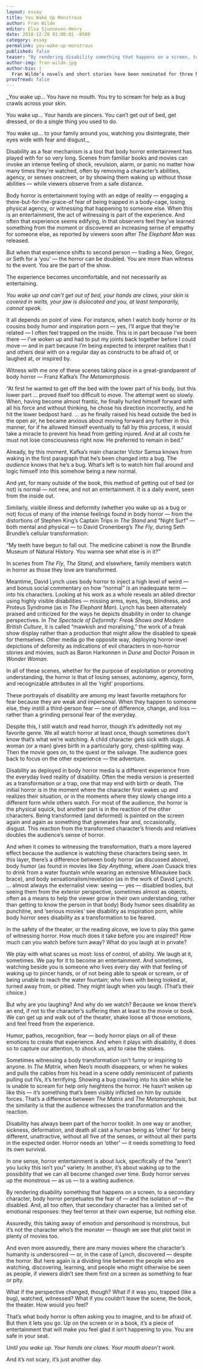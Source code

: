```yaml
---
layout: essay
title: You Wake Up Monstrous
author: Fran Wilde
editor: Elsa Sjunneson-Henry
date: 2018-12-20 01:00:01 -0500
category: essay
permalink: you-wake-up-monstrous
published: false
teaser: "By rendering disability something that happens on a screen, to a secondary character, body horror perpetuates the fear of — and the isolation of — the disabled."
author-img: fran-wilde.jpg
author-bio: |
  Fran Wilde’s novels and short stories have been nominated for three Nebula Awards and two Hugos, and include her Andre Norton- and Compton-Crook-winning debut novel, _Updraft_ (Tor, 2015), its sequels, _Cloudbound_ (2016) and _Horizon_ (2017), and the novelette “The Jewel and Her Lapidary” (Tor.com Publishing, 2016). Her short stories appear in _Asimov's Science Fiction_, _Tor.com_, _Beneath Ceaseless Skies_, _Shimmer Magazine_, _Nature Futures_, and the 2017 _Year’s Best Dark Fantasy and Horror_. She writes for publications including _The Washington Post_, _Tor.com_, _Clarkesworld Magazine_, _iO9.com_, and _GeekMom.com_. You can find her on Twitter, Facebook, and at [franwilde.net](http://www.franwilde.net).
proofread: false
---
```


_You wake up...
 You have no mouth. You try to scream for help as a bug crawls across your skin.

You wake up...
Your hands are pincers. You can’t get out of bed, get dressed, or do a single thing you used to do.

You wake up...
to your family around you, watching you disintegrate,	their eyes wide with fear and disgust._

Disability as a fear mechanism is a tool that body horror entertainment has played with for so very long. Scenes from familiar books and movies can invoke an intense feeling of shock, revulsion, alarm, or panic no matter how many times they’re watched, often by removing a character’s abilities, agency, or senses onscreen, or by showing them waking up without those abilities — while viewers observe from a safe distance.

Body horror is entertainment toying with an edge of reality — engaging a there-but-for-the-grace-of fear of being trapped in a body-cage, losing physical agency, or witnessing that happening to someone else. When this is an entertainment, the act of witnessing is part of the experience. And often that experience seems edifying, in that observers feel they’ve learned something from the moment or discovered an increasing sense of empathy for someone else, as reported by viewers soon after _The Elephant Man_ was released.

But when that experience shifts to second person — trading a Neo, Gregor, or Seth for a ‘you’ — the horror can be doubled. You are more than witness to the event. You are the part of the show.

The experience becomes uncomfortable, and not necessarily as entertaining.

*You wake up and can’t get out of bed, your hands are claws, your skin is covered in welts, your jaw is                      	dislocated
            	and you, at least temporarily, cannot speak.*

It all depends on point of view. For instance, when I watch body horror or its cousins body humor and inspiration porn — yes, I’ll argue that they’re related — I often feel trapped on the inside. This is in part because I’ve been there — I’ve woken up and had to put my joints back together before I could move — and in part because I’m being expected to interpret realities that I and others deal with on a regular day as constructs to be afraid of, or laughed at, or inspired by.

Witness with me one of these scenes taking place in a great-grandparent of body horror — Franz Kafka’s _The Metamorphosis_.

“At first he wanted to get off the bed with the lower part of his body, but this lower part … proved itself too difficult to move. The attempt went so slowly. When, having become almost frantic, he finally hurled himself forward with all his force and without thinking, he chose his direction incorrectly, and he hit the lower bedpost hard. ... as he finally raised his head outside the bed in the open air, he became anxious about moving forward any further in this manner, for if he allowed himself eventually to fall by this process, it would take a miracle to prevent his head from getting injured. And at all costs he must not lose consciousness right now. He preferred to remain in bed.”

Already, by this moment, Kafka’s main character Victor Samsa knows from waking in the first paragraph that he’s been changed into a bug. The _audience_ knows that he’s a bug. What’s left is to watch him flail around and logic himself into this somehow being a new normal.

And yet, for many outside of the book, this method of getting out of bed (or not) is normal — not new, and not an entertainment. It is a daily event, seen from the inside out.

Similarly, visible illness and deformity (whether you wake up as a bug or not) focus of many of the intense feelings found in body horror — from the distortions of Stephen King’s Captain Trips in _The Stand_ and “Night Surf” — both mental and physical — to David Cronenberg’s _The Fly_, during Seth Brundle’s cellular transformation:

“My teeth have begun to fall out. The medicine cabinet is now the Brundle Museum of Natural History. You wanna see what else is in it?”

In scenes from _The Fly_, _The Stand_, and elsewhere, family members watch in horror as those they love are transformed.

Meantime, David Lynch uses body horror to inject a high level of weird — and bonus social commentary on how “normal” is an inadequate term — into his characters. Looking at his work as a whole reveals an abled director using highly visible disabilities — missing arms, eyes, legs, blindness, and Proteus Syndrome (as in _The Elephant Man_). Lynch has been alternately praised and criticized for the ways he depicts disability in order to change perspectives. In _The Spectacle of Deformity: Freak Shows and Modern British Culture_, it is called “mawkish and moralising,” the work of a freak show display rather than a production that might allow the disabled to speak for themselves. Other media go the opposite way, deploying horror-level depictions of deformity as indications of evil characters in non-horror stories and movies, such as Baron Harkonnen in _Dune_ and Doctor Poison in _Wonder Woman_.

In all of these scenes, whether for the purpose of exploitation or promoting understanding, the horror is that of losing senses, autonomy, agency, form, and recognizable attributes in all the ‘right’ proportions.

These portrayals of disability are among my least favorite metaphors for fear because they are weak and impersonal. When they happen to someone else, they instill a third-person fear — one of difference, change, and loss — rather than a grinding personal fear of the everyday.

Despite this, I still watch and read horror, though it’s admittedly not my favorite genre. We all watch horror at least once, though sometimes don’t know that’s what we’re watching. A child character gets sick with slugs. A woman (or a man) gives birth in a particularly gory, chest-splitting way. Then the movie goes on, to the quest or the salvage. The audience goes back to focus on the other experience — the adventure.

Disability as deployed in body horror media is a different experience from the everyday lived reality of disability. Often the media version is presented as a transformation or a trap, one that may end with birth or death. The initial horror is in the moment where the character first wakes up and realizes their situation, or in the moments where they slowly change into a different form while others watch. For most of the audience, the horror is the physical squick, but another part is in the reaction of the other characters. Being transformed (and deformed) is painted on the screen again and again as something that generates fear and, occasionally, disgust. This reaction from the transformed character’s friends and relatives doubles the audience’s sense of horror.

And when it comes to witnessing the transformation, that’s a more layered effect because the audience is watching these characters being seen. In this layer, there’s a difference between body horror (as discussed above), body humor (as found in movies like _Say Anything_, where Joan Cusack  tries to drink from a water fountain while wearing an extensive Milwaukee back brace), and body sensationalism/revelation (as in the work of David Lynch). … almost always the externalist view: seeing — yes — disabled bodies, but seeing them from the exterior perspective, sometimes almost as objects, often as a means to help the viewer grow in their own understanding, rather than getting to know the person in that body) Body humor sees disability as punchline, and ‘serious movies’ see disability as inspiration porn, while body horror sees disability as a transformation to be feared.

In the safety of the theater, or the reading alcove, we love to play this game of witnessing horror. How much does it take before you are inspired? How much can you watch before turn away? What do you laugh at in private?

We play with what scares us most: loss of control, of ability. We laugh at it, sometimes. We pay for it to become an entertainment. And sometimes, watching beside you is someone who lives every day with that feeling of waking up to pincer hands, or of not being able to speak or scream, or of being unable to reach the water fountain; who lives with being looked at, turned away from, or pitied. They might laugh when you laugh. (That’s their choice.)

But why are you laughing? And why do we watch? Because we know there’s an end, if not to the character’s suffering then at least to the movie or book. We can get up and walk out of the theater, shake loose all those emotions, and feel freed from the experience.

Humor, pathos, recognition, fear — body horror plays on all of these emotions to create that experience. And when it plays with disability, it does so to capture our attention, to shock us, and to raise the stakes.

Sometimes witnessing a body transformation isn’t funny or inspiring to anyone. In _The Matrix_, when Neo’s mouth disappears, or when he wakes and pulls the cables from his head in a scene oddly reminiscent of patients pulling out IVs, it’s terrifying. Showing a bug crawling into his skin while he is unable to scream for help only heightens the horror. He hasn’t woken up like this — it’s something that’s been visibly inflicted on him by outside forces. That’s a difference between _The Matrix_ and _The Metamorphosis_, but the similarity is that the audience witnesses the transformation and the reaction.

Disability has always been part of the horror toolkit. In one way or another, sickness, deformation, and death all cast a human being as ‘other’ for being different, unattractive, without all five of the senses, or without all their parts in the expected order. Horror needs an ‘other’ — it needs something to feed its own survival.

In one sense, horror entertainment is about luck, specifically of the “aren’t you lucky this isn’t you” variety. In another, it’s about waking up to the possibility that we can all become changed over time. Body horror serves up the monstrous — as us — to a waiting audience.

By rendering disability something that happens on a screen, to a secondary character, body horror perpetuates the fear of — and the isolation of — the disabled. And, all too often, that secondary character has a limited set of emotional responses: they feel terror at their own expense, but nothing else.

Assuredly, this taking away of emotion and personhood is monstrous, but it’s not the character who’s the monster — though we see that plot twist in plenty of movies too.

And even more assuredly, there are many movies where the character’s humanity is underscored — or, in the case of Lynch, discovered — despite the horror. But here again is a dividing line between the people who are watching, discovering, learning, and people who might otherwise be seen as people, if viewers didn’t see them first on a screen as something to fear or pity.

What if the perspective changed, though? What if it was you, trapped (like a bug), watched, witnessed? What if you couldn’t leave the scene, the book, the theater. How would you feel?

That’s what body horror is often asking you to imagine, and to be afraid of. But then it lets you go. Up on the screen or in a book, it’s a piece of entertainment that will make you feel glad it isn’t happening to you. You are safe in your seat.

_Until you wake up.
Your hands are claws. Your mouth doesn’t work._

And it’s not scary, it’s just another day.

